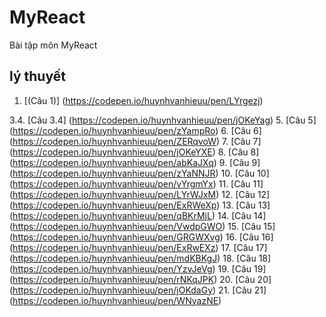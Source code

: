 # MyReact
Bài tập môn MyReact
## lý thuyết
 1. [(Câu 1)] (https://codepen.io/huynhvanhieuu/pen/LYrgezj)
 
3.4. [Câu 3.4] (https://codepen.io/huynhvanhieuu/pen/jOKeYag)
 5. [Câu 5] (https://codepen.io/huynhvanhieuu/pen/zYampRo)
 6. [Câu 6] (https://codepen.io/huynhvanhieuu/pen/ZERqvoW)
 7. [Câu 7] (https://codepen.io/huynhvanhieuu/pen/jOKeYXE)
 8. [Câu 8] (https://codepen.io/huynhvanhieuu/pen/abKaJXq)
 9. [Câu 9] (https://codepen.io/huynhvanhieuu/pen/zYaNNJR)
 10. [Câu 10] (https://codepen.io/huynhvanhieuu/pen/vYrgmYx)
 11. [Câu 11] (https://codepen.io/huynhvanhieuu/pen/LYrWJxM)
 12. [Câu 12] (https://codepen.io/huynhvanhieuu/pen/ExRWeXp)
 13. [Câu 13] (https://codepen.io/huynhvanhieuu/pen/qBKrMjL)
 14. [Câu 14] (https://codepen.io/huynhvanhieuu/pen/VwdpGWO)
 15. [Câu 15] (https://codepen.io/huynhvanhieuu/pen/GRGWXvg)
 16. [Câu 16] (https://codepen.io/huynhvanhieuu/pen/ExRwEXz)
 17. [Câu 17] (https://codepen.io/huynhvanhieuu/pen/mdKBKgJ)
 18. [Câu 18] (https://codepen.io/huynhvanhieuu/pen/YzvJeVg)
 19. [Câu 19] (https://codepen.io/huynhvanhieuu/pen/rNKqJPK)
 20. [Câu 20] (https://codepen.io/huynhvanhieuu/pen/jOKdaGy)
 21. [Câu 21] (https://codepen.io/huynhvanhieuu/pen/WNyazNE)


